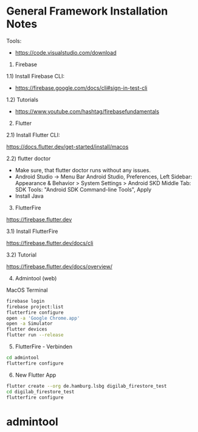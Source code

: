 # General Framework Installation Notes

Tools:

- https://code.visualstudio.com/download

1) Firebase

1.1) Install Firebase CLI:

- https://firebase.google.com/docs/cli#sign-in-test-cli

1.2) Tutorials
- https://www.youtube.com/hashtag/firebasefundamentals

2) Flutter

2.1) Install Flutter CLI:

https://docs.flutter.dev/get-started/install/macos

2.2) flutter doctor

- Make sure, that flutter doctor runs without any issues.
- Android Studio -> Menu Bar Android Studio, Preferences, Left Sidebar:
  Appearance & Behavior > System Settings > Android SKD
  Middle Tab: SDK Tools: "Android SDK Command-line Tools", Apply
- Install Java

3) FlutterFire

https://firebase.flutter.dev

3.1) Install FlutterFire

https://firebase.flutter.dev/docs/cli

3.2) Tutorial

https://firebase.flutter.dev/docs/overview/

4) Admintool (web)

MacOS Terminal
```bash
firebase login
firebase project:list
flutterfire configure
open -a 'Google Chrome.app'
open -a Simulator
flutter devices
flutter run --release
```

5) FlutterFire - Verbinden

```bash
cd admintool
flutterfire configure
```

6) New Flutter App
```bash
flutter create --org de.hamburg.lsbg digilab_firestore_test
cd digilab_firestore_test
flutterfire configure
```

# admintool

